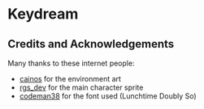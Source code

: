 # Keydream

## Credits and Acknowledgements

Many thanks to these internet people:

- [cainos](https://cainos.itch.io/) for the environment art
- [rgs_dev](https://rgsdev.itch.io/) for the main character sprite
- [codeman38](https://www.1001fonts.com/users/codeman38/) for the font used (Lunchtime Doubly So)
